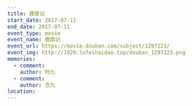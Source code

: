 ```yaml
---
title: 鹿鼎记
start_date: 2017-07-11
end_date: 2017-07-11
event_type: movie
event_name: 鹿鼎记
event_url: https://movie.douban.com/subject/1297223/
event_img: http://1929.lufeihaidao.top/douban_1297223.png
memories:
  - comment: 
    author: 时九
  - comment: 
    author: 念九
location: 
---
```

